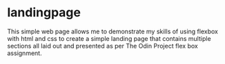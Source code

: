 # landingpage

This simple web page allows me to demonstrate my skills of using flexbox with html and css to create a simple landing page that contains multiple sections all laid out and presented as per The Odin Project flex box assignment.

